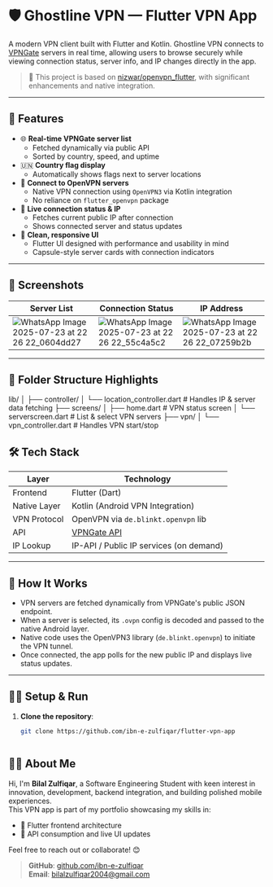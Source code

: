 # 🛡️ Ghostline VPN — Flutter VPN App

A modern VPN client built with Flutter and Kotlin. Ghostline VPN connects to [VPNGate](https://www.vpngate.net/) servers in real time, allowing users to browse securely while viewing connection status, server info, and IP changes directly in the app.

> 🔧 This project is based on [nizwar/openvpn_flutter](https://github.com/nizwar/openvpn_flutter), with significant enhancements and native integration.

---

## 🚀 Features

- 🌐 **Real-time VPNGate server list**
  - Fetched dynamically via public API
  - Sorted by country, speed, and uptime
- 🇺🇳 **Country flag display**
  - Automatically shows flags next to server locations
- 📡 **Connect to OpenVPN servers**
  - Native VPN connection using `OpenVPN3` via Kotlin integration
  - No reliance on `flutter_openvpn` package
- 📍 **Live connection status & IP**
  - Fetches current public IP after connection
  - Shows connected server and status updates
- 📱 **Clean, responsive UI**
  - Flutter UI designed with performance and usability in mind
  - Capsule-style server cards with connection indicators

---

## 📱 Screenshots

| Server List | Connection Status | IP Address |
|-------------|-------------------|------------|
| ![WhatsApp Image 2025-07-23 at 22 26 22_0604dd27](https://github.com/user-attachments/assets/e570c70b-cc3d-4c44-9058-2188012d849b) | ![WhatsApp Image 2025-07-23 at 22 26 22_55c4a5c2](https://github.com/user-attachments/assets/e4be2e98-81e9-41c7-88f1-47ea38ea4c13)| ![WhatsApp Image 2025-07-23 at 22 26 22_07259b2b](https://github.com/user-attachments/assets/7813b997-c910-4a99-92f8-c0e382c0dc1a) |




---

## 📂 Folder Structure Highlights

lib/
│
├── controller/
│   └── location_controller.dart      # Handles IP & server data fetching
├── screens/
│   ├── home.dart                     # VPN status screen
│   └── serverscreen.dart            # List & select VPN servers
├── vpn/
│   └── vpn_controller.dart          # Handles VPN start/stop


## 🛠️ Tech Stack

| Layer         | Technology                            |
|---------------|----------------------------------------|
| Frontend      | Flutter (Dart)                         |
| Native Layer  | Kotlin (Android VPN Integration)       |
| VPN Protocol  | OpenVPN via `de.blinkt.openvpn` lib    |
| API           | [VPNGate API](https://www.vpngate.net/api/iphone/) |
| IP Lookup     | IP-API / Public IP services (on demand) |

---

## 🧠 How It Works

- VPN servers are fetched dynamically from VPNGate's public JSON endpoint.
- When a server is selected, its `.ovpn` config is decoded and passed to the native Android layer.
- Native code uses the OpenVPN3 library (`de.blinkt.openvpn`) to initiate the VPN tunnel.
- Once connected, the app polls for the new public IP and displays live status updates.

---

## 🧑‍💻 Setup & Run

1. **Clone the repository**:
   ```bash
   git clone https://github.com/ibn-e-zulfiqar/flutter-vpn-app



## 🙋‍♂️ About Me

Hi, I'm **Bilal Zulfiqar**, a Software Engineering Student with keen interest in innovation, development, backend integration, and building polished mobile experiences.  
This VPN app is part of my portfolio showcasing my skills in:

- 🔹 Flutter frontend architecture  
- 🔹 API consumption and live UI updates

Feel free to reach out or collaborate! 😊

> **GitHub**: [github.com/ibn-e-zulfiqar]((https://github.com/ibn-e-zulfiqar))  
> **Email**: bilalzulfiqar2004@gmail.com
   
   
